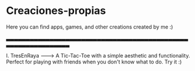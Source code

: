 # Creaciones-propias
Here you can find apps, games, and other creations created by me :)

▃▃▃▃▃▃▃▃▃▃▃▃▃▃▃▃▃▃▃▃▃▃▃▃▃▃▃▃▃▃▃▃▃▃▃▃▃▃▃▃▃▃▃▃▃▃▃▃▃▃▃▃▃▃▃▃▃▃▃▃▃▃

Ⅰ. TresEnRaya ---> A Tic-Tac-Toe with a simple aesthetic and functionality. Perfect for playing with friends when you don't know what to do. Try it :)
